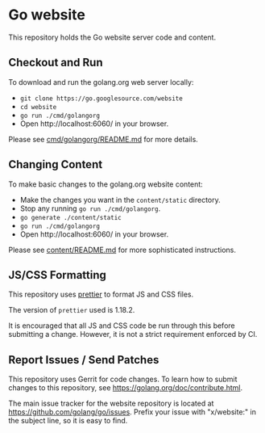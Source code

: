 # Go website

This repository holds the Go website server code and content.

## Checkout and Run

To download and run the golang.org web server locally:

 - `git clone https://go.googlesource.com/website`
 - `cd website`
 - `go run ./cmd/golangorg`
 - Open http://localhost:6060/ in your browser.

Please see [cmd/golangorg/README.md](cmd/golangorg/README.md) for more details.

## Changing Content

To make basic changes to the golang.org website content:

 - Make the changes you want in the `content/static` directory.
 - Stop any running `go run ./cmd/golangorg`.
 - `go generate ./content/static`
 - `go run ./cmd/golangorg`
 - Open http://localhost:6060/ in your browser.

Please see [content/README.md](content/README.md) for more sophisticated instructions.

## JS/CSS Formatting

This repository uses [prettier](https://prettier.io/) to format JS and CSS files.

The version of `prettier` used is 1.18.2.

It is encouraged that all JS and CSS code be run through this before submitting
a change. However, it is not a strict requirement enforced by CI.

## Report Issues / Send Patches

This repository uses Gerrit for code changes. To learn how to submit changes to
this repository, see https://golang.org/doc/contribute.html.

The main issue tracker for the website repository is located at
https://github.com/golang/go/issues. Prefix your issue with "x/website:" in the
subject line, so it is easy to find.
